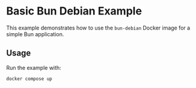 # Basic Bun Debian Example

This example demonstrates how to use the `bun-debian` Docker image for a simple Bun application.

## Usage

Run the example with:

```bash
docker compose up
```
